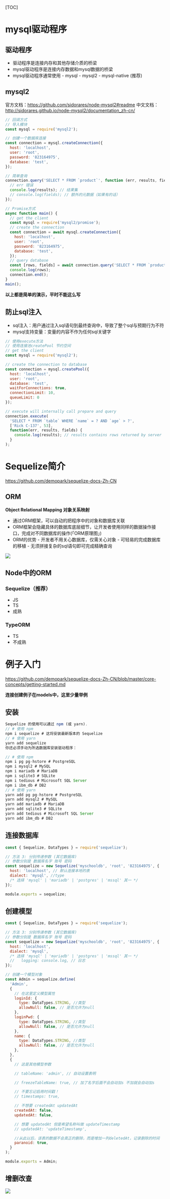[TOC]
# mysql驱动程序


## 驱动程序

- 驱动程序是连接内存和其他存储介质的桥梁
- mysql驱动程序是连接内存数据和mysql数据的桥梁
- mysql驱动程序通常使用
      -  mysql
      -  mysql2 - mysql-native (推荐)

## mysql2

官方文档：https://github.com/sidorares/node-mysql2#readme
中文文档：http://sidorares.github.io/node-mysql2/documentation_zh-cn/

```js
// 回调方式
// 导入模块
const mysql = require('mysql2');

// 创建一个数据库连接
const connection = mysql.createConnection({
  host: 'localhost',
  user: 'root',
  password: '823164975',
  database: 'test',
});

// 简单查询
connection.query('SELECT * FROM `product`', function (err, results, fields) {
  // err 错误
  console.log(results); // 结果集
  // console.log(fields); // 额外的元数据（如果有的话）
});

// Promise方式
async function main() {
  // get the client
  const mysql = require('mysql2/promise');
  // create the connection
  const connection = await mysql.createConnection({
    host: 'localhost',
    user: 'root',
    password: '823164975',
    database: 'test',
  });
  // query database
  const [rows, fields] = await connection.query('SELECT * FROM `product`');
  console.log(rows);
  connection.end();
}
main();
```

**以上都是简单的演示，平时不能这么写**

## 防止sql注入

- sql注入：用户通过注入sql语句到最终查询中，导致了整个sql与预期行为不符
- mysql支持变量：变量的内容不作为任何sql关键字

```js
// 使用execute方法
// 使用连接池createPool 节约空间
// get the client
const mysql = require('mysql2');

// create the connection to database
const connection = mysql.createPool({
  host: 'localhost',
  user: 'root',
  database: 'test',
  waitForConnections: true,
  connectionLimit: 10,
  queueLimit: 0
});

// execute will internally call prepare and query
connection.execute(
  'SELECT * FROM `table` WHERE `name` = ? AND `age` > ?',
  ['Rick C-137', 53],
  function(err, results, fields) {
    console.log(results); // results contains rows returned by server
  }
);
```

# Sequelize简介

https://github.com/demopark/sequelize-docs-Zh-CN 

## ORM

**Object Relational Mapping 对象关系映射**

- 通过ORM框架，可以自动的把程序中的对象和数据库关联
- ORM框架会隐藏具体的数据库底层细节，让开发者使用同样的数据操作接口，完成对不同数据库的操作(「ORM原理图」)
- ORM的优势
      - 开发者不用关心数据库，仅需关心对象
      - 可轻易的完成数据库的移植
      - 无须拼接复杂的sql语句即可完成精确查询

![](/数据驱动和ORM/img/ORM原理图.jpg)

## Node中的ORM

### Sequelize（推荐）

- JS
- TS
- 成熟

### TypeORM

- TS
- 不成熟

# 例子入门

https://github.com/demopark/sequelize-docs-Zh-CN/blob/master/core-concepts/getting-started.md

**连接创建例子在models中，这里少量举例**

## 安装

```js
Sequelize 的使用可以通过 npm (或 yarn).
// # 使用 npm
npm i sequelize # 这将安装最新版本的 Sequelize
// # 使用 yarn
yarn add sequelize
你还必须手动为所选数据库安装驱动程序：

// # 使用 npm
npm i pg pg-hstore # PostgreSQL
npm i mysql2 # MySQL
npm i mariadb # MariaDB
npm i sqlite3 # SQLite
npm i tedious # Microsoft SQL Server
npm i ibm_db # DB2
// # 使用 yarn
yarn add pg pg-hstore # PostgreSQL
yarn add mysql2 # MySQL
yarn add mariadb # MariaDB
yarn add sqlite3 # SQLite
yarn add tedious # Microsoft SQL Server
yarn add ibm_db # DB2
```

## 连接数据库

```js
const { Sequelize, DataTypes } = require('sequelize');

// 方法 3: 分别传递参数 (其它数据库)
// 参数分别是 数据库名字 账号 密码
const sequelize = new Sequelize('myschooldb', 'root', '823164975', {
  host: 'localhost', // 默认连接本地的表
  dialect: 'mysql', //type
  /* 选择 'mysql' | 'mariadb' | 'postgres' | 'mssql' 其一 */
});

module.exports = sequelize;
```

## 创建模型

```js
const { Sequelize, DataTypes } = require('sequelize');

// 方法 3: 分别传递参数 (其它数据库)
// 参数分别是 数据库名字 账号 密码
const sequelize = new Sequelize('myschooldb', 'root', '823164975', {
  host: 'localhost',
  dialect: 'mysql',
  /* 选择 'mysql' | 'mariadb' | 'postgres' | 'mssql' 其一 */
  //   logging: console.log, // 日志
});

// 创建一个模型对象
const Admin = sequelize.define(
  'Admin',
  {
    // 在这里定义模型属性
    loginId: {
      type: DataTypes.STRING, //类型
      allowNull: false, // 是否允许为null
    },
    loginPwd: {
      type: DataTypes.STRING, //类型
      allowNull: false, // 是否允许为null
    },
    name: {
      type: DataTypes.STRING, //类型
      allowNull: false, // 是否允许为null
    },
  },
  {
    // 这是其他模型参数

    // tableName: 'admin', // 自动设置表明

    // freezeTableName: true, // 加了名字后面不会自动加s 不加就会自动加s

    // 不要忘记启用时间戳！
    // timestamps: true,

    // 不想要 createdAt updatedAt
    createdAt: false,
    updatedAt: false,

    // 想要 updatedAt 但是希望名称叫做 updateTimestamp
    // updatedAt: 'updateTimestamp',

    //从此以后，该表的数据不会真正的删除，而是增加一列deletedAt，记录删除的时间
    paranoid: true,
  }
);

module.exports = Admin;

```

## 增删改查


![](/数据驱动和ORM/img/%E4%B8%89%E5%B1%82%E6%9E%B6%E6%9E%84.jpg)